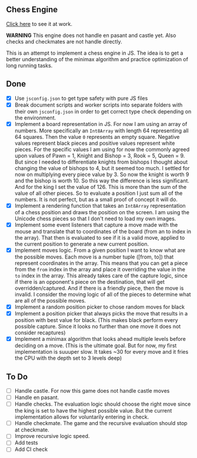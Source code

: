 ## Chess Engine

[Click here](https://shermam.github.io/chess-engine/index.html) to see it at work.

**WARNING** This engine does not handle en pasant and castle yet. Also checks and checkmates are not handle directly.

This is an attempt to implement a chess engine in JS.
The idea is to get a better understanding of the minimax algorithm and practice optimization of
long running tasks.

## Done

- [x] Use `jsconfig.json` to get type safety with pure JS files
- [x] Break document scripts and worker scripts into separate folders with their own `jsconfig.json` in order to get correct type check depending on the environment.
- [x] Implement a board representation in JS. For now I am using an array of numbers. More specifically an `Int8Array` with length 64 representing all 64 squares. Then the value `0` represents an empty square. Negative values represent black pieces and positive values represent white pieces. For the specific values I am using for now the commonly agreed upon values of Pawn = 1, Knight and Bishop = 3, Rook = 5, Queen = 9. But since I needed to differentiate knights from bishops I thought about changing the value of bishops to 4, but it seemed too much. I settled for now on multiplying every piece value by 3. So now the knight is worth 9 and the bishop is worth 10. So this way the difference is less significant. And for the king I set the value of 126. This is more than the sum of the value of all other pieces. So to evaluate a position I just sum all of the numbers. It is not perfect, but as a small proof of concept it will do.
- [x] Implement a rendering function that takes an `Int8Array` representation of a chess position and draws the position on the screen. I am using the Unicode chess pieces so that I don't need to load my own images.
- [x] Implement some event listeners that capture a move made with the mouse and translate that to coordinates of the board (from an to index in the array). That then is evaluated to see if it is a valid move, applied to the current position to generate a new current position.
- [x] Implement moves logic. From a given position I want to know what are the possible moves. Each move is a number tuple ([from, to]) that represent coordinates in the array. This means that you can get a piece from the `from` index in the array and place it overriding the value in the `to` index in the array. This already takes care of the capture logic, since if there is an opponent's piece on the destination, that will get overridden/captured. And if there is a friendly piece, then the move is invalid. I consider the moving logic of all of the pieces to determine what are all of the possible moves.
- [x] Implement a random position picker to chose random moves for black
- [x] Implement a position picker that always picks the move that results in a position with best value for black. (This makes black perform every possible capture. Since it looks no further than one move it does not consider recaptures)
- [x] Implement a minimax algorithm that looks ahead multiple levels before deciding on a move. (This is the ultimate goal. But for now, my first implementation is suuuper slow. It takes ~30 for every move and it fries the CPU with the depth set to 3 levels deep)

## To Do

- [ ] Handle castle. For now this game does not handle castle moves
- [ ] Handle en pasant.
- [ ] Handle checks. The evaluation logic should choose the right move since the king is set to have the highest possible value. But the current implementation allows for voluntarily entering in check.
- [ ] Handle checkmate. The game and the recursive evaluation should stop at checkmate.
- [ ] Improve recursive logic speed.
- [ ] Add tests
- [ ] Add CI check
